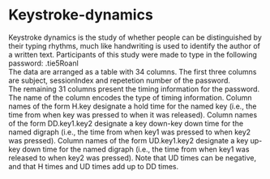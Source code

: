 # Keystroke-dynamics
Keystroke dynamics is the study of whether people can be distinguished by their typing rhythms, much like handwriting is used to identify the author of a written text. Participants of this study were made to type in the following password: .tie5Roanl  
The data are arranged as a table with 34 columns. The first three columns are subject, sessionIndex and repetetion number of the password.  
The remaining 31 columns present the timing information for the password. The name of the column encodes the type of timing information. Column names of the form H.key designate a hold time for the named key (i.e., the time from when key was pressed to when it was released). Column names of the form DD.key1.key2 designate a key down-key down time for the named digraph (i.e., the time from when key1 was pressed to when key2 was pressed). Column names of the form UD.key1.key2 designate a key up-key down time for the named digraph (i.e., the time from when key1 was released to when key2 was pressed). Note that UD times can be negative, and that H times and UD times add up to DD times.
